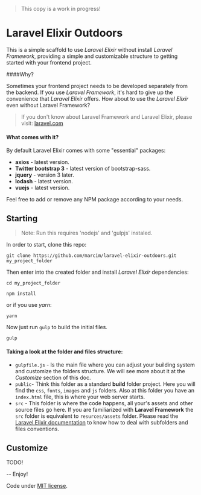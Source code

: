 > This copy is a work in progress!

# Laravel Elixir Outdoors

This is a simple scaffold to use *Laravel Elixir* without install *Laravel Framework*, providing a simple and customizable structure to getting started with your frontend project.

####Why?

Sometimes your frontend project needs to be developed separately from the backend. If you use *Laravel Framework*, it's hard to give up the convenience that *Laravel Elixir* offers. How about to use the *Laravel Elixir* even without Laravel Framework?

> If you don't know about Laravel Framework and Laravel Elixir, please visit: [laravel.com](http://laravel.com/docs)

#### What comes with it?

By default Laravel Elixir comes with some "essential" packages:

- **axios** - latest version.
- **Twitter bootstrap 3** - latest version of bootstrap-sass.
- **jquery** - version 3 later.
- **lodash** - latest version.
- **vuejs** - latest version.

Feel free to add or remove any NPM package according to your needs.


## Starting

> Note: Run this requires 'nodejs' and 'gulpjs' instaled.

In order to start, clone this repo:

    git clone https://github.com/marcim/laravel-elixir-outdoors.git my_project_folder

Then enter into the created folder and install *Laravel Elixir* dependencies:

    cd my_project_folder

    npm install

or if you use *yarn*:

    yarn

Now just run `gulp` to build the initial files.

    gulp

#### Taking a look at the folder and files structure:

- `gulpfile.js` - Is the main file where you can adjust your building system and customize the folders structure. We will see more about it at the *Customize* section of this doc.
- `public`- Think this folder as a standard **build** folder project. Here you will find the `css`, `fonts`, `images` and `js` folders. Also at this folder you have an `index.html` file, this is where your web server starts.
- `src` - This folder is where the code happens, all your's assets and other source files go here. If you are familiarized with **Laravel Framework** the `src` folder is equivalent to `resurces/assets` folder. Please read the [Laravel Elixir documentation](https://laravel.com/docs/5.3/elixir) to know how to deal with subfolders and files conventions.


## Customize
TODO!


--
Enjoy!

Code under [MIT license](http://opensource.org/licenses/MIT).
